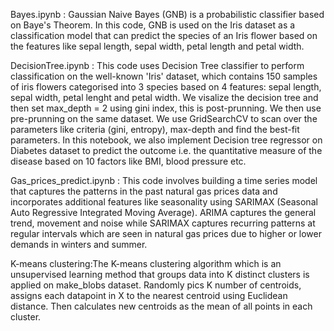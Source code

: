 Bayes.ipynb : Gaussian Naive Bayes (GNB) is a probabilistic classifier based on Baye's Theorem. In this code, GNB is used on the Iris dataset as a classification model that can predict the species of an Iris flower based on the features like sepal length, sepal width, petal length and petal width.

DecisionTree.ipynb : This code uses Decision Tree classifier to perform classification on the well-known 'Iris' dataset, which contains 150 samples of iris flowers categorised into 3 species based on 4 features: sepal length, sepal width, petal lenght and petal width. We visalize the decision tree and then set max_depth = 2 using gini index, this is post-prunning. We then use pre-prunning on the same dataset. We use GridSearchCV to scan over the parameters like criteria (gini, entropy), max-depth and find the best-fit parameters. In this notebook, we also implement Decision tree regressor on Diabetes dataset to predict the outcome i.e. the quantitative measure of the disease based on 10 factors like BMI, blood pressure etc. 

Gas_prices_predict.ipynb : This code involves building a time series model that captures the patterns in the past natural gas prices data and incorporates additional features like seasonality using SARIMAX (Seasonal Auto Regressive Integrated Moving Average). ARIMA captures the general trend, movement and noise while SARIMAX captures recurring patterns at regular intervals which are seen in natural gas prices due to higher or lower demands in winters and summer.

K-means clustering:The K-means clustering algorithm which is an unsupervised learning method that groups data into K distinct clusters is applied on make_blobs dataset. Randomly pics K number of centroids, assigns each datapoint in X to the nearest centroid using Euclidean distance. Then calculates new centroids as the mean of all points in each cluster. 
